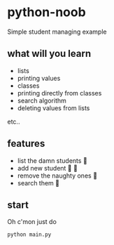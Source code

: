 python-noob
=================

Simple student managing example

what will you learn
--------------------

* lists
* printing values
* classes
* printing directly from classes
* search algorithm
* deleting values from lists

etc..

features
-------------

* list the damn students :school: 
* add new student :sheep: :beginner: 
* remove the naughty ones :shit:
* search them :microscope: 

start
-----------
Oh c'mon just do

	python main.py
